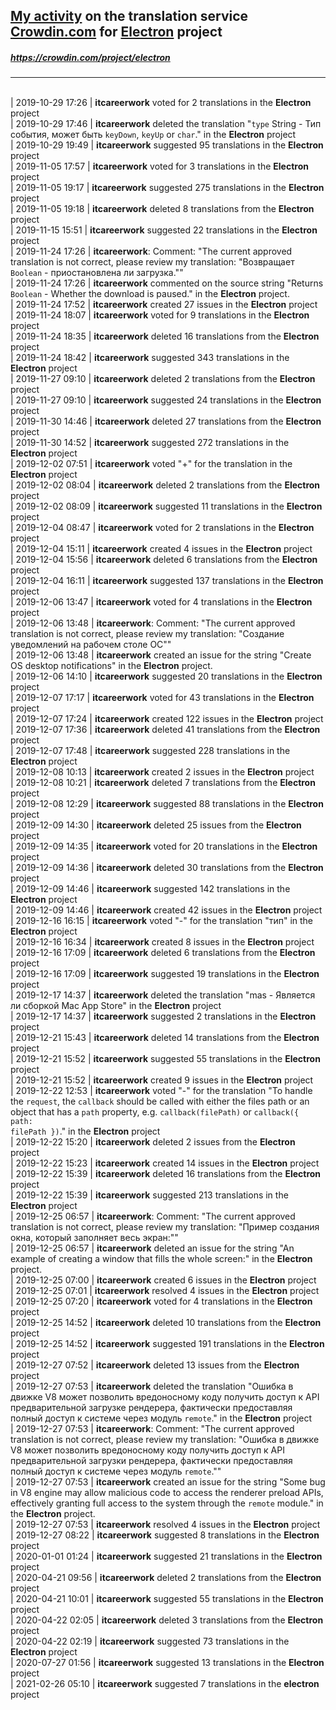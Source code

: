 ## [My activity](https://crowdin.com/profile/itcareerwork/activity "My profile") on the translation service [Crowdin.com](https://crowdin.com "crowdin.com") for [Electron](https://crowdin.com/project/electron "Electron Crowdin") project
##### <https://crowdin.com/project/electron>
***
<br>| 2019-10-29 17:26 | **itcareerwork** voted for 2 translations in the **Electron** project
<br>| 2019-10-29 17:46 | **itcareerwork** deleted the translation "<code>type</code> String - Тип события, может быть <code>keyDown</code>, <code>keyUp</code> or <code>char</code>." in the **Electron** project
<br>| 2019-10-29 19:49 | **itcareerwork** suggested 95 translations in the **Electron** project
<br>| 2019-11-05 17:57 | **itcareerwork** voted for 3 translations in the **Electron** project
<br>| 2019-11-05 19:17 | **itcareerwork** suggested 275 translations in the **Electron** project
<br>| 2019-11-05 19:18 | **itcareerwork** deleted 8 translations from the **Electron** project
<br>| 2019-11-15 15:51 | **itcareerwork** suggested 22 translations in the **Electron** project
<br>| 2019-11-24 17:26 | **itcareerwork**: Comment: "The current approved translation is not correct, please review my translation: "Возвращает <code>Boolean</code> - приостановлена ли загрузка.""
<br>| 2019-11-24 17:26 | **itcareerwork** commented on the source string "Returns <code>Boolean</code> - Whether the download is paused." in the **Electron** project.
<br>| 2019-11-24 17:52 | **itcareerwork** created 27 issues in the **Electron** project
<br>| 2019-11-24 18:07 | **itcareerwork** voted for 9 translations in the **Electron** project
<br>| 2019-11-24 18:35 | **itcareerwork** deleted 16 translations from the **Electron** project
<br>| 2019-11-24 18:42 | **itcareerwork** suggested 343 translations in the **Electron** project
<br>| 2019-11-27 09:10 | **itcareerwork** deleted 2 translations from the **Electron** project
<br>| 2019-11-27 09:10 | **itcareerwork** suggested 24 translations in the **Electron** project
<br>| 2019-11-30 14:46 | **itcareerwork** deleted 27 translations from the **Electron** project
<br>| 2019-11-30 14:52 | **itcareerwork** suggested 272 translations in the **Electron** project
<br>| 2019-12-02 07:51 | **itcareerwork** voted "+" for the translation in the **Electron** project
<br>| 2019-12-02 08:04 | **itcareerwork** deleted 2 translations from the **Electron** project
<br>| 2019-12-02 08:09 | **itcareerwork** suggested 11 translations in the **Electron** project
<br>| 2019-12-04 08:47 | **itcareerwork** voted for 2 translations in the **Electron** project
<br>| 2019-12-04 15:11 | **itcareerwork** created 4 issues in the **Electron** project
<br>| 2019-12-04 15:56 | **itcareerwork** deleted 6 translations from the **Electron** project
<br>| 2019-12-04 16:11 | **itcareerwork** suggested 137 translations in the **Electron** project
<br>| 2019-12-06 13:47 | **itcareerwork** voted for 4 translations in the **Electron** project
<br>| 2019-12-06 13:48 | **itcareerwork**: Comment: "The current approved translation is not correct, please review my translation: "Создание уведомлений на рабочем столе ОС""
<br>| 2019-12-06 13:48 | **itcareerwork** created an issue for the string "Create OS desktop notifications" in the **Electron** project.
<br>| 2019-12-06 14:10 | **itcareerwork** suggested 20 translations in the **Electron** project
<br>| 2019-12-07 17:17 | **itcareerwork** voted for 43 translations in the **Electron** project
<br>| 2019-12-07 17:24 | **itcareerwork** created 122 issues in the **Electron** project
<br>| 2019-12-07 17:36 | **itcareerwork** deleted 41 translations from the **Electron** project
<br>| 2019-12-07 17:48 | **itcareerwork** suggested 228 translations in the **Electron** project
<br>| 2019-12-08 10:13 | **itcareerwork** created 2 issues in the **Electron** project
<br>| 2019-12-08 10:21 | **itcareerwork** deleted 7 translations from the **Electron** project
<br>| 2019-12-08 12:29 | **itcareerwork** suggested 88 translations in the **Electron** project
<br>| 2019-12-09 14:30 | **itcareerwork** deleted 25 issues from the **Electron** project
<br>| 2019-12-09 14:35 | **itcareerwork** voted for 20 translations in the **Electron** project
<br>| 2019-12-09 14:36 | **itcareerwork** deleted 30 translations from the **Electron** project
<br>| 2019-12-09 14:46 | **itcareerwork** suggested 142 translations in the **Electron** project
<br>| 2019-12-09 14:46 | **itcareerwork** created 42 issues in the **Electron** project
<br>| 2019-12-16 16:15 | **itcareerwork** voted "-" for the translation "тип" in the **Electron** project
<br>| 2019-12-16 16:34 | **itcareerwork** created 8 issues in the **Electron** project
<br>| 2019-12-16 17:09 | **itcareerwork** deleted 6 translations from the **Electron** project
<br>| 2019-12-16 17:09 | **itcareerwork** suggested 19 translations in the **Electron** project
<br>| 2019-12-17 14:37 | **itcareerwork** deleted the translation "mas - Является ли сборкой Mac App Store" in the **Electron** project
<br>| 2019-12-17 14:37 | **itcareerwork** suggested 2 translations in the **Electron** project
<br>| 2019-12-21 15:43 | **itcareerwork** deleted 14 translations from the **Electron** project
<br>| 2019-12-21 15:52 | **itcareerwork** suggested 55 translations in the **Electron** project
<br>| 2019-12-21 15:52 | **itcareerwork** created 9 issues in the **Electron** project
<br>| 2019-12-22 12:53 | **itcareerwork** voted "-" for the translation "To handle the <code>request</code>, the <code>callback</code> should be called with either the files path or an object that has a <code>path</code> property, e.g. <code>callback(filePath)</code> or <code>callback({ path: filePath })</code>." in the **Electron** project
<br>| 2019-12-22 15:20 | **itcareerwork** deleted 2 issues from the **Electron** project
<br>| 2019-12-22 15:23 | **itcareerwork** created 14 issues in the **Electron** project
<br>| 2019-12-22 15:39 | **itcareerwork** deleted 16 translations from the **Electron** project
<br>| 2019-12-22 15:39 | **itcareerwork** suggested 213 translations in the **Electron** project
<br>| 2019-12-25 06:57 | **itcareerwork**: Comment: "The current approved translation is not correct, please review my translation: "Пример создания окна, который заполняет весь экран:""
<br>| 2019-12-25 06:57 | **itcareerwork** deleted an issue for the string "An example of creating a window that fills the whole screen:" in the **Electron** project.
<br>| 2019-12-25 07:00 | **itcareerwork** created 6 issues in the **Electron** project
<br>| 2019-12-25 07:01 | **itcareerwork** resolved 4 issues in the **Electron** project
<br>| 2019-12-25 07:20 | **itcareerwork** voted for 4 translations in the **Electron** project
<br>| 2019-12-25 14:52 | **itcareerwork** deleted 10 translations from the **Electron** project
<br>| 2019-12-25 14:52 | **itcareerwork** suggested 191 translations in the **Electron** project
<br>| 2019-12-27 07:52 | **itcareerwork** deleted 13 issues from the **Electron** project
<br>| 2019-12-27 07:53 | **itcareerwork** deleted the translation "Ошибка в движке V8 может позволить вредоносному коду получить доступ к API предварительной загрузке рендерера, фактически предоставляя полный доступ к системе через модуль <code>remote</code>." in the **Electron** project
<br>| 2019-12-27 07:53 | **itcareerwork**: Comment: "The current approved translation is not correct, please review my translation: "Ошибка в движке V8 может позволить вредоносному коду получить доступ к API предварительной загрузки рендерера, фактически предоставляя полный доступ к системе через модуль <code>remote</code>.""
<br>| 2019-12-27 07:53 | **itcareerwork** created an issue for the string "Some bug in V8 engine may allow malicious code to access the renderer preload APIs, effectively granting full access to the system through the <code>remote</code> module." in the **Electron** project.
<br>| 2019-12-27 07:53 | **itcareerwork** resolved 4 issues in the **Electron** project
<br>| 2019-12-27 08:22 | **itcareerwork** suggested 8 translations in the **Electron** project
<br>| 2020-01-01 01:24 | **itcareerwork** suggested 21 translations in the **Electron** project
<br>| 2020-04-21 09:56 | **itcareerwork** deleted 2 translations from the **Electron** project
<br>| 2020-04-21 10:01 | **itcareerwork** suggested 55 translations in the **Electron** project
<br>| 2020-04-22 02:05 | **itcareerwork** deleted 3 translations from the **Electron** project
<br>| 2020-04-22 02:19 | **itcareerwork** suggested 73 translations in the **Electron** project
<br>| 2020-07-27 01:56 | **itcareerwork** suggested 13 translations in the **Electron** project
<br>| 2021-02-26 05:10 | **itcareerwork** suggested 7 translations in the **electron** project
